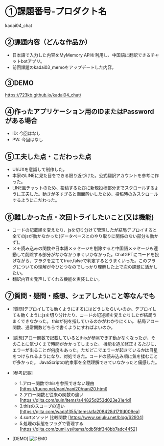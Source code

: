 # ①課題番号-プロダクト名

kadai04_chat

## ②課題内容（どんな作品か）

- 日本語で入力した内容をMyMemory APIを利用し、中国語に翻訳できるチャットbotアプリ。
- 前回課題のkadai03_memoをアップデートした内容。

## ③DEMO

https://723kb.github.io/kadai04_chat/

## ④作ったアプリケーション用のIDまたはPasswordがある場合

- ID: 今回はなし
- PW: 今回はなし

## ⑤工夫した点・こだわった点

- UI/UXを意識して制作した。
- 本家のLINEに見た目をできる限り近づけた。公式翻訳アカウントを参考に作った。
- LINE風チャットのため、投稿するたびに新規投稿部分までスクロールするように工夫した。動きが多すぎると画面酔いしたため、投稿時のみスクロールするようにこだわった。

## ⑥難しかった点・次回トライしたいこと(又は機能)

- コードの記載順を変えたり、jsを切り分けて管理したが結局デプロイすると全てのjsが動かなかった(データベースとのやり取りに関係のない部分も動かず)。
- メモ読み込みの関数や日本語メッセージを削除すると中国語メッセージも連動して削除する部分がなかなかうまくいかなかった。ChatGPTにコードを投げながら、フラグを立ててtrue,falseで判定するとうまくいった。このフラグについての理解が今ひとつなのでしっかり理解した上で次の課題に活かしたい。
- 翻訳内容を発声してくれる機能を実装したい。

## ⑦質問・疑問・感想、シェアしたいこと等なんでも

- [質問]デプロイしても動くようにするにはどうしたらいいのか。デプロイしても動くようにjsを切り分けたり、コードの記述順を変えたりしたが結局うまくできなかった。
thisが何を指しているのかがわかりにくい。
結局アロー関数、通常関数どちらで書くようにすればよいのか。

- [感想]アロー関数で記載しているとthisが参照できず動かなくなったが、そのことに気づくまで時間がかかってしまった。
機能を追加修正するたびに、エラーが出ることが何度もあった。ただどこでエラーが起きているかは目星をつけられるようになり、対処できた。コードの読み込み順に気を揉むことが多かった。
JavaScriptの約束事を全然理解できていなかったと痛感した。

- [参考記事]
  - 1.アロー関数でthisを参照できない理由
   [https://fuuno.net/nani/nani20/nani20.html]
  - 2.アロー関数と従来の関数の違い
  [https://qiita.com/suin/items/a44825d253d023e31e4d]
  - 3.thisのスコープの違い
  [https://qiita.com/wada1355/items/a1a208428d171fd006ea]
  - 4.sortメソッド 比較関数
  [https://www.sejuku.net/blog/62904]
  - 5.処理の状態をフラグで管理する
  [https://qiita.com/zumi_ys/items/cdb5fdf348bb7adc4452]

- [DEMO]
![DEMO](https://github.com/723kb/kadai05/assets/168268533/121c85c5-4afb-4c72-9bf0-f5f4f0ba1459)

